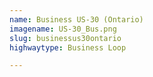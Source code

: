 ```yaml
---
name: Business US-30 (Ontario)
imagename: US-30_Bus.png
slug: businessus30ontario
highwaytype: Business Loop

---
```


